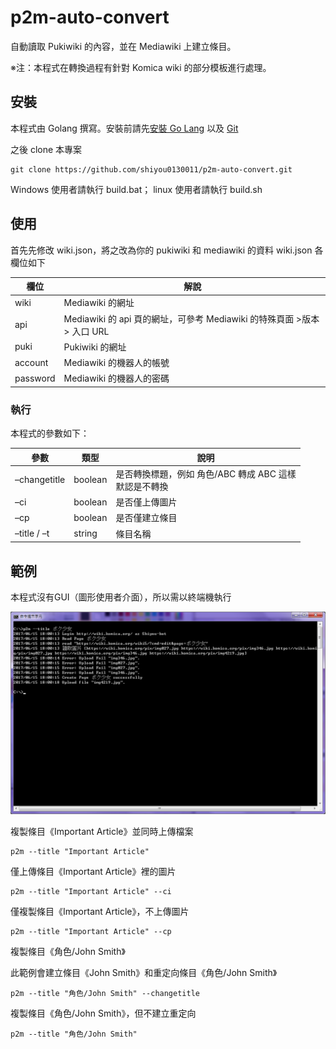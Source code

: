 # p2m-auto-convert

自動讀取 Pukiwiki 的內容，並在 Mediawiki 上建立條目。

※注：本程式在轉換過程有針對 Komica wiki 的部分模板進行處理。

## 安裝
本程式由 Golang 撰寫。安裝前請先[安裝 Go Lang](https://golang.org/doc/install) 以及 [Git](https://git-scm.com/downloads)

之後 clone 本專案

```
git clone https://github.com/shiyou0130011/p2m-auto-convert.git
```

Windows 使用者請執行 build.bat； linux 使用者請執行 build.sh

## 使用
首先先修改 wiki.json，將之改為你的 pukiwiki 和 mediawiki 的資料
wiki.json 各欄位如下
<table>
	<thead>
		<tr>
			<th>欄位</th>
			<th>解說</th>
		</tr>
	</thead>
	<tbody><tr>
		<td>wiki</td>
		<td>Mediawiki 的網址</td>
		</tr>
		<tr>
			<td>api</td>
			<td>Mediawiki 的 api 頁的網址，可參考 Mediawiki 的特殊頁面 &gt;版本 &gt; 入口 URL</td>
		</tr>
		<tr>
			<td>puki</td>
			<td>Pukiwiki 的網址</td>
		</tr>
		<tr>
			<td>account</td>
			<td>Mediawiki 的機器人的帳號</td>
		</tr>
		<tr>
			<td>password</td>
			<td>Mediawiki 的機器人的密碼</td>
		</tr>
	</tbody>
</table>

### 執行
本程式的參數如下：
<table>
	<thead>
		<tr>
			<th>參數</th>
			<th>類型</th>
			<th>說明</th>
		</tr>
	</thead>
	<tbody><tr>
		<td>–changetitle</td>
		<td>boolean</td>
		<td>
			是否轉換標題，例如 角色/ABC 轉成 ABC 這樣<br />
			默認是不轉換
		</td>
		</tr>
		<tr>
			<td>–ci</td>
			<td>boolean</td>
			<td>是否僅上傳圖片</td>
		</tr>
		<tr>
			<td>–cp</td>
			<td>boolean</td>
			<td>是否僅建立條目</td>
		</tr>
		<tr>
			<td>–title / –t</td>
			<td>string</td>
			<td>條目名稱</td>
		</tr>
	</tbody>
</table>

## 範例
本程式沒有GUI（圖形使用者介面），所以需以終端機執行

![Windows 的執行畫面](cmd.png)

複製條目《Important Article》並同時上傳檔案
``` 
p2m --title "Important Article"
```

僅上傳條目《Important Article》裡的圖片
``` 
p2m --title "Important Article" --ci
```

僅複製條目《Important Article》，不上傳圖片
``` 
p2m --title "Important Article" --cp
```

複製條目《角色/John Smith》

此範例會建立條目《John Smith》和重定向條目《角色/John Smith》
```
p2m --title "角色/John Smith" --changetitle
```


複製條目《角色/John Smith》，但不建立重定向
```
p2m --title "角色/John Smith" 
```